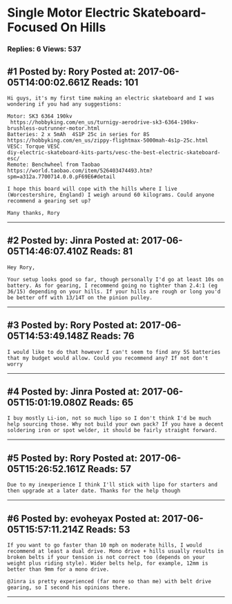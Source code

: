 # Single Motor Electric Skateboard- Focused On Hills

### Replies: 6 Views: 537

## \#1 Posted by: Rory Posted at: 2017-06-05T14:00:02.661Z Reads: 101

```
Hi guys, it's my first time making an electric skateboard and I was wondering if you had any suggestions:

Motor: SK3 6364 190kv
 https://hobbyking.com/en_us/turnigy-aerodrive-sk3-6364-190kv-brushless-outrunner-motor.html
Batteries: 2 x 5mAh  4S1P 25c in series for 8S
https://hobbyking.com/en_us/zippy-flightmax-5000mah-4s1p-25c.html
VESC: Torque VESC
diy-electric-skateboard-kits-parts/vesc-the-best-electric-skateboard-esc/
Remote: Benchwheel from Taobao
https://world.taobao.com/item/526403474493.htm?spm=a312a.7700714.0.0.pF69E6#detail

I hope this board will cope with the hills where I live (Worcestershire, England) I weigh around 60 kilograms. Could anyone recommend a gearing set up? 

Many thanks, Rory
```

---
## \#2 Posted by: Jinra Posted at: 2017-06-05T14:46:07.410Z Reads: 81

```
Hey Rory,

Your setup looks good so far, though personally I'd go at least 10s on battery. As for gearing, I recommend going no tighter than 2.4:1 (eg 36/15) depending on your hills. If your hills are rough or long you'd be better off with 13/14T on the pinion pulley.
```

---
## \#3 Posted by: Rory Posted at: 2017-06-05T14:53:49.148Z Reads: 76

```
I would like to do that however I can't seem to find any 5S batteries that my budget would allow. Could you recommend any? If not don't worry
```

---
## \#4 Posted by: Jinra Posted at: 2017-06-05T15:01:19.080Z Reads: 65

```
I buy mostly Li-ion, not so much lipo so I don't think I'd be much help sourcing those. Why not build your own pack? If you have a decent soldering iron or spot welder, it should be fairly straight forward.
```

---
## \#5 Posted by: Rory Posted at: 2017-06-05T15:26:52.161Z Reads: 57

```
Due to my inexperience I think I'll stick with lipo for starters and then upgrade at a later date. Thanks for the help though
```

---
## \#6 Posted by: evoheyax Posted at: 2017-06-05T15:57:11.214Z Reads: 53

```
If you want to go faster than 10 mph on moderate hills, I would recommend at least a dual drive. Mono drive + hills usually results in broken belts if your tension is not correct too (depends on your weight plus riding style). Wider belts help, for example, 12mm is better than 9mm for a mono drive.

@Jinra is pretty experienced (far more so than me) with belt drive gearing, so I second his opinions there.
```

---

